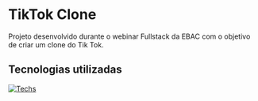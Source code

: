 
# TikTok Clone

Projeto desenvolvido durante o webinar Fullstack da EBAC com o objetivo de criar um clone do Tik Tok.

## Tecnologias utilizadas

[![Techs](https://skills.thijs.gg/icons?i=html,css,js,react,materialui,firebase)](https://skills.thijs.gg)
